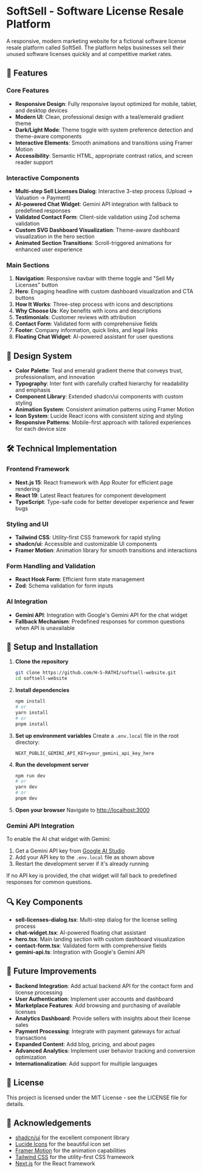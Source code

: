 # SoftSell - Software License Resale Platform

A responsive, modern marketing website for a fictional software license resale platform called SoftSell. The platform helps businesses sell their unused software licenses quickly and at competitive market rates.

## 🚀 Features

### Core Features
- **Responsive Design**: Fully responsive layout optimized for mobile, tablet, and desktop devices
- **Modern UI**: Clean, professional design with a teal/emerald gradient theme
- **Dark/Light Mode**: Theme toggle with system preference detection and theme-aware components
- **Interactive Elements**: Smooth animations and transitions using Framer Motion
- **Accessibility**: Semantic HTML, appropriate contrast ratios, and screen reader support

### Interactive Components
- **Multi-step Sell Licenses Dialog**: Interactive 3-step process (Upload → Valuation → Payment)
- **AI-powered Chat Widget**: Gemini API integration with fallback to predefined responses
- **Validated Contact Form**: Client-side validation using Zod schema validation
- **Custom SVG Dashboard Visualization**: Theme-aware dashboard visualization in the hero section
- **Animated Section Transitions**: Scroll-triggered animations for enhanced user experience

### Main Sections
1. **Navigation**: Responsive navbar with theme toggle and "Sell My Licenses" button
2. **Hero**: Engaging headline with custom dashboard visualization and CTA buttons
3. **How It Works**: Three-step process with icons and descriptions
4. **Why Choose Us**: Key benefits with icons and descriptions
5. **Testimonials**: Customer reviews with attribution
6. **Contact Form**: Validated form with comprehensive fields
7. **Footer**: Company information, quick links, and legal links
8. **Floating Chat Widget**: AI-powered assistant for user questions

## 🎨 Design System

- **Color Palette**: Teal and emerald gradient theme that conveys trust, professionalism, and innovation
- **Typography**: Inter font with carefully crafted hierarchy for readability and emphasis
- **Component Library**: Extended shadcn/ui components with custom styling
- **Animation System**: Consistent animation patterns using Framer Motion
- **Icon System**: Lucide React icons with consistent sizing and styling
- **Responsive Patterns**: Mobile-first approach with tailored experiences for each device size

## 🛠️ Technical Implementation

### Frontend Framework
- **Next.js 15**: React framework with App Router for efficient page rendering
- **React 19**: Latest React features for component development
- **TypeScript**: Type-safe code for better developer experience and fewer bugs

### Styling and UI
- **Tailwind CSS**: Utility-first CSS framework for rapid styling
- **shadcn/ui**: Accessible and customizable UI components
- **Framer Motion**: Animation library for smooth transitions and interactions

### Form Handling and Validation
- **React Hook Form**: Efficient form state management
- **Zod**: Schema validation for form inputs

### AI Integration
- **Gemini API**: Integration with Google's Gemini API for the chat widget
- **Fallback Mechanism**: Predefined responses for common questions when API is unavailable

## 🔧 Setup and Installation

1. **Clone the repository**
   ```bash
   git clone https://github.com/H-S-RATHI/softsell-website.git
   cd softsell-website
   ```

2. **Install dependencies**
   ```bash
   npm install
   # or
   yarn install
   # or
   pnpm install
   ```

3. **Set up environment variables**
   Create a `.env.local` file in the root directory:
   ```
   NEXT_PUBLIC_GEMINI_API_KEY=your_gemini_api_key_here
   ```

4. **Run the development server**
   ```bash
   npm run dev
   # or
   yarn dev
   # or
   pnpm dev
   ```

5. **Open your browser**
   Navigate to [http://localhost:3000](http://localhost:3000)

### Gemini API Integration

To enable the AI chat widget with Gemini:

1. Get a Gemini API key from [Google AI Studio](https://ai.google.dev/)
2. Add your API key to the `.env.local` file as shown above
3. Restart the development server if it's already running

If no API key is provided, the chat widget will fall back to predefined responses for common questions.

## 🔍 Key Components

- **sell-licenses-dialog.tsx**: Multi-step dialog for the license selling process
- **chat-widget.tsx**: AI-powered floating chat assistant
- **hero.tsx**: Main landing section with custom dashboard visualization
- **contact-form.tsx**: Validated form with comprehensive fields
- **gemini-api.ts**: Integration with Google's Gemini API

## 🔮 Future Improvements

- **Backend Integration**: Add actual backend API for the contact form and license processing
- **User Authentication**: Implement user accounts and dashboard
- **Marketplace Features**: Add browsing and purchasing of available licenses
- **Analytics Dashboard**: Provide sellers with insights about their license sales
- **Payment Processing**: Integrate with payment gateways for actual transactions
- **Expanded Content**: Add blog, pricing, and about pages
- **Advanced Analytics**: Implement user behavior tracking and conversion optimization
- **Internationalization**: Add support for multiple languages

## 📝 License

This project is licensed under the MIT License - see the LICENSE file for details.

## 🙏 Acknowledgements

- [shadcn/ui](https://ui.shadcn.com/) for the excellent component library
- [Lucide Icons](https://lucide.dev/) for the beautiful icon set
- [Framer Motion](https://www.framer.com/motion/) for the animation capabilities
- [Tailwind CSS](https://tailwindcss.com/) for the utility-first CSS framework
- [Next.js](https://nextjs.org/) for the React framework
